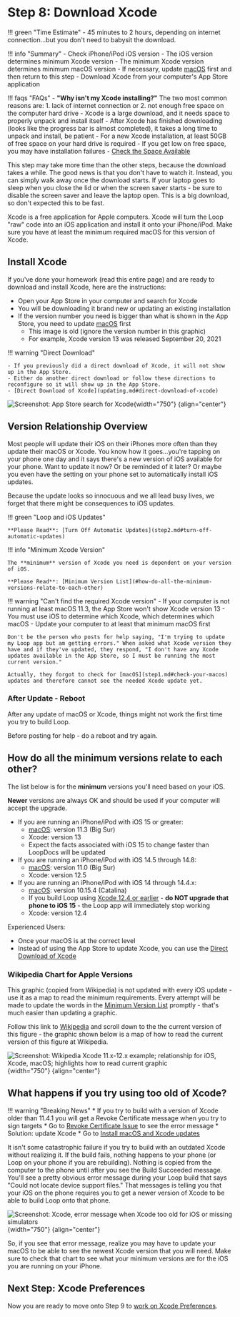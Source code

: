 # Step 8: Download Xcode

!!! green "Time Estimate"
    - 45 minutes to 2 hours, depending on internet connection...but you don't need to babysit the download.

!!! info "Summary"
    - Check iPhone/iPod iOS version
        - The iOS version determines minimum Xcode version
        - The minimum Xcode version determines minimum macOS version
        - If necessary, update [macOS](step1.md#check-your-macos) first and then return to this step
    - Download Xcode from your computer's App Store application

!!! faqs "FAQs"
    - **"Why isn't my Xcode installing?"** The two most common reasons are:
        1. lack of internet connection or
        2. not enough free space on the computer hard drive
    - Xcode is a large download, and it needs space to properly unpack and install itself
    - After Xcode has finished downloading (looks like the progress bar is almost completed), it takes a long time to unpack and install, be patient
    - For a new Xcode installation, at least 50GB of free space on your hard drive is required
        - If you get low on free space, you may have installation failures
        - [Check the Space Available](step1.md#check-the-space-available)

This step may take more time than the other steps, because the download takes a while. The good news is that you don't have to watch it. Instead, you can simply walk away once the download starts. If your laptop goes to sleep when you close the lid or when the screen saver starts - be sure to disable the screen saver and leave the laptop open. This is a big download, so don't expected this to be fast.

Xcode is a free application for Apple computers. Xcode will turn the Loop "raw" code into an iOS application and install it onto your iPhone/iPod. Make sure you have at least the minimum required macOS for this version of Xcode.

## Install Xcode

If you've done your homework (read this entire page) and are ready to download and install Xcode, here are the instructions:

- Open your App Store in your computer and search for Xcode
- You will be downloading it brand new or updating an existing installation
- If the version number you need is bigger than what is shown in the App Store, you need to update [macOS](step1.md#check-your-macos) first
    - This image is old (ignore the version number in this graphic)
    - For example, Xcode version 13 was released September 20, 2021

!!! warning "Direct Download"

    - If you previously did a direct download of Xcode, it will not show up in the App Store.
    - Either do another direct download or follow these directions to reconfigure so it will show up in the App Store.
    - [Direct Download of Xcode](updating.md#direct-download-of-xcode)

![Screenshot: App Store search for Xcode](img/xcode.png){width="750"}
{align="center"}

## Version Relationship Overview

Most people will update their iOS on their iPhones more often than they update their macOS or Xcode.  You know how it goes...you're tapping on your phone one day and it says there's a new version of iOS available for your phone. Want to update it now? Or be reminded of it later? Or maybe you even have the setting on your phone set to automatically install iOS updates.

Because the update looks so innocuous and we all lead busy lives, we forget that there might be consequences to iOS updates.

!!! green "Loop and iOS Updates"

    **Please Read**: [Turn Off Automatic Updates](step2.md#turn-off-automatic-updates)


!!! info "Minimum Xcode Version"

    The **minimum** version of Xcode you need is dependent on your version of iOS.

    **Please Read**: [Minimum Version List](#how-do-all-the-minimum-versions-relate-to-each-other)


!!! warning "Can't find the required Xcode version"
    - If your computer is not running at least macOS 11.3, the App Store won't show Xcode version 13
    - You must use iOS to determine which Xcode, which determines which macOS
    - Update your computer to at least that minimum macOS first

    Don't be the person who posts for help saying, "I'm trying to update my Loop app but am getting errors." When asked what Xcode version they have and if they've updated, they respond, "I don't have any Xcode updates available in the App Store, so I must be running the most current version."

    Actually, they forgot to check for [macOS](step1.md#check-your-macos) updates and therefore cannot see the needed Xcode update yet.

### After Update - Reboot

After any update of macOS or Xcode, things might not work the first time you try to build Loop.

Before posting for help - do a reboot and try again.

## How do all the minimum versions relate to each other?

The list below is for the **minimum** versions you'll need based on your iOS.

**Newer** versions are always OK and should be used if your computer will accept the upgrade.

* If you are running an iPhone/iPod with iOS 15 or greater:
    * [macOS](step1.md#check-your-macos): version 11.3 (Big Sur)
    * Xcode: version 13
    * Expect the facts associated with iOS 15 to change faster than LoopDocs will be updated
* If you are running an iPhone/iPod with iOS 14.5 through 14.8:
    * [macOS](step1.md#check-your-macos): version 11.0 (Big Sur)
    * Xcode: version 12.5
* If you are running an iPhone/iPod with iOS 14 through 14.4.x:
    * [macOS](step1.md#check-your-macos): version 10.15.4 (Catalina)
    * If you build Loop using [Xcode 12.4 or earlier](../faqs/update-faqs.md#how-can-i-confirm-xcode-version-i-used)  - **do NOT upgrade that phone to iOS 15** - the Loop app will immediately stop working
    * Xcode: version 12.4

Experienced Users:

* Once your macOS is at the correct level
* Instead of using the App Store to update Xcode, you can use the [Direct Download of Xcode](updating.md#direct-download-of-xcode)

### Wikipedia Chart for Apple Versions

This graphic (copied from Wikipedia) is not updated with every iOS update - use it as a map to read the minimum requirements.  Every attempt will be made to update the words in the [Minimum Version List](#how-do-all-the-minimum-versions-relate-to-each-other) promptly - that's much easier than updating a graphic.

Follow this link to [Wikipedia](https://en.wikipedia.org/wiki/Xcode) and scroll down to the the current version of this figure - the graphic shown below is a map of how to read the current version of this figure at Wikipedia.


![Screenshot: Wikipedia Xcode 11.x-12.x example; relationship for iOS, Xcode, macOS; highlights how to read current graphic](img/minimum-related.png){width="750"}
{align="center"}

## What happens if you try using too old of Xcode?

!!! warning "Breaking News"
    * If you try to build with a version of Xcode older than 11.4.1 you will get a Revoke Certificate message when you try to sign targets
    * Go to [Revoke Certificate Issue](updating.md#revoke-certificate-issue) to see the error message
    * Solution: update Xcode
          * Go to [Install macOS and Xcode updates](updating.md#step-1-install-macos-and-xcode-updates)

It isn't some catastrophic failure if you try to build with an outdated Xcode without realizing it. If the build fails, nothing happens to your phone (or Loop on your phone if you are rebuilding).  Nothing is copied from the computer to the phone until after you see the Build Succeeded message. You'll see a pretty obvious error message during your Loop build that says "Could not locate device support files." That messages is telling you that your iOS on the phone requires you to get a newer version of Xcode to be able to build Loop onto that phone.

![Screenshot: Xcode, error message when Xcode too old for iOS or missing simulators](img/device-support-files.jpg){width="750"}
{align="center"}

So, if you see that error message, realize you may have to update your macOS to be able to see the newest Xcode version that you will need. Make sure to check that chart to see what your minimum versions are for the iOS you are running on your iPhone.

## Next Step: Xcode Preferences

Now you are ready to move onto Step 9 to [work on Xcode Preferences](step9.md).
